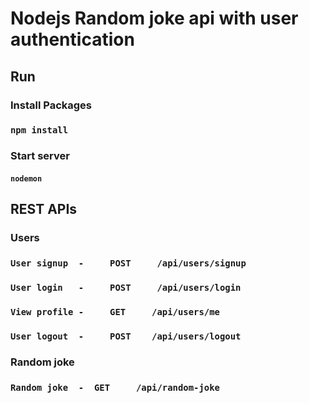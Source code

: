 # Nodejs Random joke api with user authentication



## Run
### Install Packages 
### `npm install`

### Start server 
#### `nodemon`

## REST APIs
### Users
### `User signup  -     POST     /api/users/signup`
### `User login   -     POST     /api/users/login `
### `View profile -     GET     /api/users/me`
### `User logout  -     POST    /api/users/logout`
### Random joke 
### `Random joke  -  GET     /api/random-joke`
